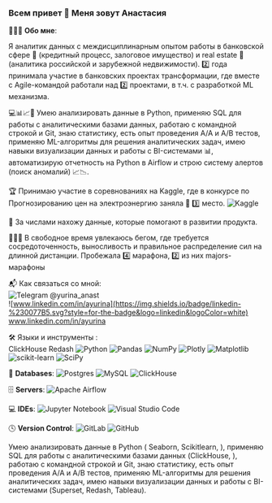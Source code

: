 ### Всем привет 👋 Меня зовут Анастасия

🧑🏼‍💻 __Обо мне__:   

Я аналитик данных с междисциплинарным опытом работы в банковской сфере 🏦 (кредитный процесс, залоговое имущество) и real estate 🏢(аналитика российской и зарубежной недвижимости). 2️⃣ года принимала участие в банковских проектах трансформации, где вместе с Agile-командой работали над 2️⃣ проектами, в т.ч. с разработкой ML механизма. 

💻📊📈🧐 Умею анализировать данные в Python, применяю SQL для работы с аналитическими базами данных, работаю с командной строкой и Git, знаю статистику, есть опыт проведения A/A и A/B тестов, применяю ML-алгоритмы для решения аналитических задач, имею навыки визуализации данных и работы с BI-системами 📊, автоматизирую отчетность на Python в Airflow и строю систему алертов (поиск аномалий) 📈📉.

🏆 Принимаю участие в соревнованиях на Kaggle, где в конкурсе по Прогнозированию цен на электроэнергию заняла 🥉 3️⃣ место. ![Kaggle](https://img.shields.io/badge/Kaggle-035a7d?style=for-the-badge&logo=kaggle&logoColor=white)

🔎 За числами нахожу данные, которые помогают в развитии продукта.

🏃🏼‍♀️ В свободное время увлекаюсь бегом, где требуется сосредоточенность, выносливость и правильное распределение сил на длинной дистанции. Пробежала 4️⃣ марафона, 2️⃣ из них majors-марафоны 

📬 Как связаться со мной:    
![Telegram](https://img.shields.io/badge/Telegram-2CA5E0?style=for-the-badge&logo=telegram&logoColor=white) @yurina_anast   
![www.linkedin.com/in/ayurina](https://img.shields.io/badge/linkedin-%230077B5.svg?style=for-the-badge&logo=linkedin&logoColor=white) www.linkedin.com/in/ayurina


🛠️ Языки и инструменты :   
 ClickHouse  Redash 
![Python](https://img.shields.io/badge/python-3670A0?style=for-the-badge&logo=python&logoColor=ffdd54) ![Pandas](https://img.shields.io/badge/pandas-%23150458.svg?style=for-the-badge&logo=pandas&logoColor=white) ![NumPy](https://img.shields.io/badge/numpy-%23013243.svg?style=for-the-badge&logo=numpy&logoColor=white) ![Plotly](https://img.shields.io/badge/Plotly-%233F4F75.svg?style=for-the-badge&logo=plotly&logoColor=white) ![Matplotlib](https://img.shields.io/badge/Matplotlib-%23ffffff.svg?style=for-the-badge&logo=Matplotlib&logoColor=black) ![scikit-learn](https://img.shields.io/badge/scikit--learn-%23F7931E.svg?style=for-the-badge&logo=scikit-learn&logoColor=white) ![SciPy](https://img.shields.io/badge/SciPy-%230C55A5.svg?style=for-the-badge&logo=scipy&logoColor=%white)   

💾 __Databases__: ![Postgres](https://img.shields.io/badge/postgres-%23316192.svg?style=for-the-badge&logo=postgresql&logoColor=white) ![MySQL](https://img.shields.io/badge/mysql-%2300f.svg?style=for-the-badge&logo=mysql&logoColor=white)  ![ClickHouse](https://img.shields.io/badge/clickhouse-FFCC01.svg?style=for-the-badge&logo=clickhouse&logoColor=black)

🗄️ __Servers__: ![Apache Airflow](https://img.shields.io/badge/Apache%20Airflow-017CEE?style=for-the-badge&logo=Apache%20Airflow&logoColor=white)    

💻 __IDEs__: ![Jupyter Notebook](https://img.shields.io/badge/jupyter-%23FA0F00.svg?style=for-the-badge&logo=jupyter&logoColor=white) ![Visual Studio Code](https://img.shields.io/badge/Visual%20Studio%20Code-0078d7.svg?style=for-the-badge&logo=visual-studio-code&logoColor=white)    

🕓 __Version Control__: ![GitLab](https://img.shields.io/badge/gitlab-%23181717.svg?style=for-the-badge&logo=gitlab&logoColor=white)  ![GitHub](https://img.shields.io/badge/github-%23121011.svg?style=for-the-badge&logo=github&logoColor=white)


Умею анализировать данные в Python ( Seaborn, Scikitlearn, ), применяю SQL для работы с аналитическими базами данных (ClickHouse, ), работаю с командной строкой и Git, знаю статистику, есть опыт проведения A/A и A/B тестов, применяю ML-алгоритмы для решения аналитических задач, имею навыки визуализации данных и работы с BI-системами (Superset, Redash, Tableau).
